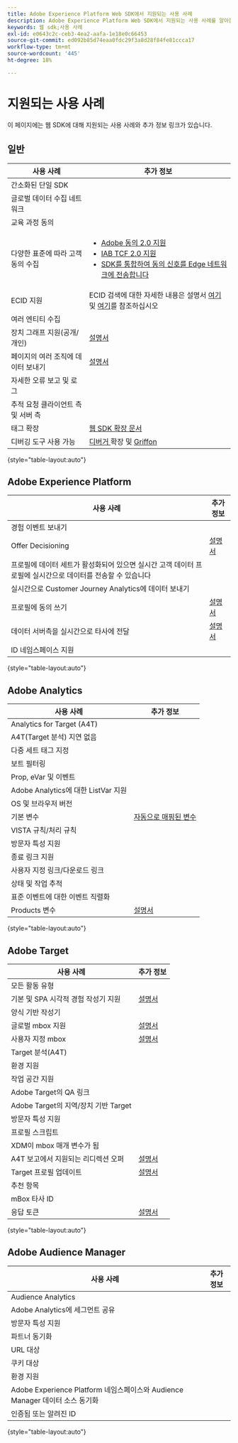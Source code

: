 ```yaml
---
title: Adobe Experience Platform Web SDK에서 지원되는 사용 사례
description: Adobe Experience Platform Web SDK에서 지원되는 사용 사례를 알아봅니다.
keywords: 웹 sdk;사용 사례
exl-id: e0643c2c-ceb3-4ea2-aafa-1e18e0c66453
source-git-commit: ed092b85d74eaa0fdc29f3a8d28f84fe81ccca17
workflow-type: tm+mt
source-wordcount: '445'
ht-degree: 18%

---
```


# 지원되는 사용 사례

이 페이지에는 웹 SDK에 대해 지원되는 사용 사례와 추가 정보 링크가 있습니다.

## 일반

| 사용 사례 | 추가 정보 |
| --- | --- |
| 간소화된 단일 SDK |  |
| 글로벌 데이터 수집 네트워크 |  |
| 교육 과정 동의 |  |
| 다양한 표준에 따라 고객 동의 수집 | <ul><li>[Adobe 동의 2.0 지원](../../landing/governance-privacy-security/consent/adobe/overview.md)</li><li>[IAB TCF 2.0 지원](../../landing/governance-privacy-security/consent/iab/overview.md)</li><li>[SDK를 통합하여 동의 신호를 Edge 네트워크에 전송합니다](../../landing/governance-privacy-security/consent/sdk.md)</li></ul> |
| ECID 지원 | ECID 검색에 대한 자세한 내용은 설명서 [여기](https://experienceleague.adobe.com/docs/experience-platform/edge/identity/overview.html?lang=en#first-party-identity) 및 [여기](https://experienceleague.adobe.com/docs/experience-platform/edge/extension/accessing-the-ecid.html?lang=en#extension)를 참조하십시오 |
| 여러 엔티티 수집 |  |
| 장치 그래프 지원(공개/개인) | [설명서](https://experienceleague.adobe.com/docs/analytics/components/cda/device-graph.html?lang=en) |
| 페이지의 여러 조직에 데이터 보내기 | [설명서](./interacting-with-multiple-properties.md) |
| 자세한 오류 보고 및 로그 |  |
| 추적 요청 클라이언트 측 및 서버 측 |  |
| 태그 확장 | [웹 SDK 확장 문서](../../tags/extensions/web/sdk/overview.md) |
| 디버깅 도구 사용 가능 | [디버거 ](https://experienceleague.adobe.com/docs/debugger-learn/tutorials/experience-platform-debugger/introduction-to-the-experience-platform-debugger.html?lang=en) 확장 및  [Griffon](https://aep-sdks.gitbook.io/docs/beta/project-griffon) |

{style=&quot;table-layout:auto&quot;}

## Adobe Experience Platform

| 사용 사례 | 추가 정보 |
| --- | --- |
| 경험 이벤트 보내기 |  |
| Offer Decisioning | [설명서](../personalization/offer-decisioning/offer-decisioning-overview.md) |
| 프로필에 데이터 세트가 활성화되어 있으면 실시간 고객 데이터 프로필에 실시간으로 데이터를 전송할 수 있습니다 |  |
| 실시간으로 Customer Journey Analytics에 데이터 보내기 |  |
| 프로필에 동의 쓰기 | [설명서](../../landing/governance-privacy-security/consent/sdk.md) |
| 데이터 서버측을 실시간으로 타사에 전달 | [설명서](../../tags/ui/event-forwarding/overview.md) |
| ID 네임스페이스 지원 |  |

{style=&quot;table-layout:auto&quot;}

## Adobe Analytics

| 사용 사례 | 추가 정보 |
| --- | --- |
| Analytics for Target (A4T) |  |
| A4T(Target 분석) 지연 없음 |  |
| 다중 세트 태그 지정 |  |
| 보트 필터링 |  |
| Prop, eVar 및 이벤트 |  |
| Adobe Analytics에 대한 ListVar 지원 |  |
| OS 및 브라우저 버전 |  |
| 기본 변수 | [자동으로 매핑된 변수](../data-collection/adobe-analytics/automatically-mapped-vars.md) |
| VISTA 규칙/처리 규칙 |  |
| 방문자 특성 지원 |  |
| 종료 링크 지원 |  |
| 사용자 지정 링크/다운로드 링크 |  |
| 상태 및 작업 추적 |  |
| 표준 이벤트에 대한 이벤트 직렬화 |  |
| Products 변수 | [설명서](../data-collection/collect-commerce-data.md#actions-related-to-products) |

{style=&quot;table-layout:auto&quot;}

## Adobe Target

| 사용 사례 | 추가 정보 |
| --- | --- |
| 모든 활동 유형 |  |
| 기본 및 SPA 시각적 경험 작성기 지원 | [설명서](../personalization/adobe-target/spa-implementation.md) |
| 양식 기반 작성기 |  |
| 글로벌 mbox 지원 | [설명서](../personalization/rendering-personalization-content.md#automatically-rendering-content) |
| 사용자 지정 mbox | [설명서](../personalization/rendering-personalization-content.md#manually-rendering-content) |
| Target 분석(A4T) |  |
| 환경 지원 |  |
| 작업 공간 지원 |  |
| Adobe Target의 QA 링크 |  |
| Adobe Target의 지역/장치 기반 Target |  |
| 방문자 특성 지원 |  |
| 프로필 스크립트 |  |
| XDM이 mbox 매개 변수가 됨 |  |
| A4T 보고에서 지원되는 리디렉션 오퍼 | [설명서](https://experienceleague.adobe.com/docs/target/using/experiences/offers/offer-redirect.html?lang=en) |
| Target 프로필 업데이트 | [설명서](../personalization/adobe-target/target-overview.md#single-profile-update) |
| 추천 항목 |  |
| mBox 타사 ID |  |
| 응답 토큰 | [설명서](../personalization/adobe-target/accessing-response-tokens.md) |

{style=&quot;table-layout:auto&quot;}

## Adobe Audience Manager

| 사용 사례 | 추가 정보 |
| --- | --- |
| Audience Analytics |  |
| Adobe Analytics에 세그먼트 공유 |  |
| 방문자 특성 지원 |  |
| 파트너 동기화 |  |
| URL 대상 |  |
| 쿠키 대상 |  |
| 환경 지원 |  |
| Adobe Experience Platform 네임스페이스와 Audience Manager 데이터 소스 동기화 |  |
| 인증됨 또는 알려진 ID |  |

{style=&quot;table-layout:auto&quot;}
